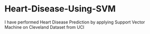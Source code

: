 # Heart-Disease-Using-SVM
I have performed Heart Disease Prediction by applying Support Vector Machine on Cleveland Dataset from UCI
